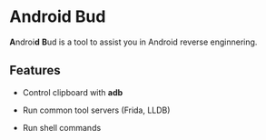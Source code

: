 # Android Bud

**A**ndroi**d** **B**ud is a tool to assist you in Android reverse enginnering.



## Features

* Control clipboard with **adb**

* Run common tool servers (Frida, LLDB)

* Run shell commands